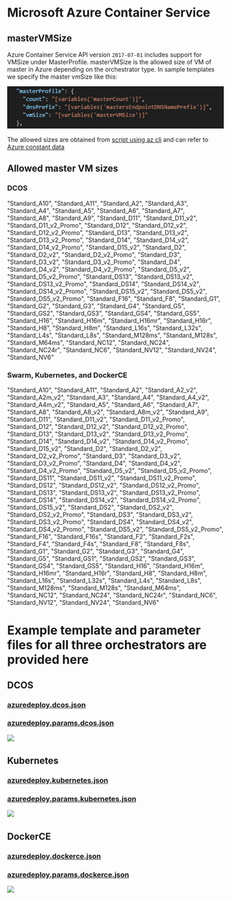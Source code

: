 # Microsoft Azure Container Service

## masterVMSize

Azure Container Service API version `2017-07-01` includes support for VMSize under MasterProfile. masterVMSize is the allowed size of VM of master in Azure depending on the orchestrator type. In sample templates we specify the master vmSize like this:

  ![nsg image](resources/masterprofile.PNG)

The allowed sizes are obtained from [script using az cli](https://github.com/Azure/acs-engine/blob/master/pkg/acsengine/Get-AzureConstants.py) and can refer to [Azure constant data](https://github.com/Azure/acs-engine/blob/master/pkg/acsengine/azureconst.go)

## Allowed master VM sizes
### DCOS
"Standard_A10",
"Standard_A11",
"Standard_A2",
"Standard_A3",
"Standard_A4",
"Standard_A5",
"Standard_A6",
"Standard_A7",
"Standard_A8",
"Standard_A9",
"Standard_D11",
"Standard_D11_v2",
"Standard_D11_v2_Promo",
"Standard_D12",
"Standard_D12_v2",
"Standard_D12_v2_Promo",
"Standard_D13",
"Standard_D13_v2",
"Standard_D13_v2_Promo",
"Standard_D14",
"Standard_D14_v2",
"Standard_D14_v2_Promo",
"Standard_D15_v2",
"Standard_D2",
"Standard_D2_v2",
"Standard_D2_v2_Promo",
"Standard_D3",
"Standard_D3_v2",
"Standard_D3_v2_Promo",
"Standard_D4",
"Standard_D4_v2",
"Standard_D4_v2_Promo",
"Standard_D5_v2",
"Standard_D5_v2_Promo",
"Standard_DS13",
"Standard_DS13_v2",
"Standard_DS13_v2_Promo",
"Standard_DS14",
"Standard_DS14_v2",
"Standard_DS14_v2_Promo",
"Standard_DS15_v2",
"Standard_DS5_v2",
"Standard_DS5_v2_Promo",
"Standard_F16",
"Standard_F8",
"Standard_G1",
"Standard_G2",
"Standard_G3",
"Standard_G4",
"Standard_G5",
"Standard_GS2",
"Standard_GS3",
"Standard_GS4",
"Standard_GS5",
"Standard_H16",
"Standard_H16m",
"Standard_H16mr",
"Standard_H16r",
"Standard_H8",
"Standard_H8m",
"Standard_L16s",
"Standard_L32s",
"Standard_L4s",
"Standard_L8s",
"Standard_M128ms",
"Standard_M128s",
"Standard_M64ms",
"Standard_NC12",
"Standard_NC24",
"Standard_NC24r",
"Standard_NC6",
"Standard_NV12",
"Standard_NV24",
"Standard_NV6"

### Swarm, Kubernetes, and DockerCE
"Standard_A10",
"Standard_A11",
"Standard_A2",
"Standard_A2_v2",
"Standard_A2m_v2",
"Standard_A3",
"Standard_A4",
"Standard_A4_v2",
"Standard_A4m_v2",
"Standard_A5",
"Standard_A6",
"Standard_A7",
"Standard_A8",
"Standard_A8_v2",
"Standard_A8m_v2",
"Standard_A9",
"Standard_D11",
"Standard_D11_v2",
"Standard_D11_v2_Promo",
"Standard_D12",
"Standard_D12_v2",
"Standard_D12_v2_Promo",
"Standard_D13",
"Standard_D13_v2",
"Standard_D13_v2_Promo",
"Standard_D14",
"Standard_D14_v2",
"Standard_D14_v2_Promo",
"Standard_D15_v2",
"Standard_D2",
"Standard_D2_v2",
"Standard_D2_v2_Promo",
"Standard_D3",
"Standard_D3_v2",
"Standard_D3_v2_Promo",
"Standard_D4",
"Standard_D4_v2",
"Standard_D4_v2_Promo",
"Standard_D5_v2",
"Standard_D5_v2_Promo",
"Standard_DS11",
"Standard_DS11_v2",
"Standard_DS11_v2_Promo",
"Standard_DS12",
"Standard_DS12_v2",
"Standard_DS12_v2_Promo",
"Standard_DS13",
"Standard_DS13_v2",
"Standard_DS13_v2_Promo",
"Standard_DS14",
"Standard_DS14_v2",
"Standard_DS14_v2_Promo",
"Standard_DS15_v2",
"Standard_DS2",
"Standard_DS2_v2",
"Standard_DS2_v2_Promo",
"Standard_DS3",
"Standard_DS3_v2",
"Standard_DS3_v2_Promo",
"Standard_DS4",
"Standard_DS4_v2",
"Standard_DS4_v2_Promo",
"Standard_DS5_v2",
"Standard_DS5_v2_Promo",
"Standard_F16",
"Standard_F16s",
"Standard_F2",
"Standard_F2s",
"Standard_F4",
"Standard_F4s",
"Standard_F8",
"Standard_F8s",
"Standard_G1",
"Standard_G2",
"Standard_G3",
"Standard_G4",
"Standard_G5",
"Standard_GS1",
"Standard_GS2",
"Standard_GS3",
"Standard_GS4",
"Standard_GS5",
"Standard_H16",
"Standard_H16m",
"Standard_H16mr",
"Standard_H16r",
"Standard_H8",
"Standard_H8m",
"Standard_L16s",
"Standard_L32s",
"Standard_L4s",
"Standard_L8s",
"Standard_M128ms",
"Standard_M128s",
"Standard_M64ms",
"Standard_NC12",
"Standard_NC24",
"Standard_NC24r",
"Standard_NC6",
"Standard_NV12",
"Standard_NV24",
"Standard_NV6"

# Example template and parameter files for all three orchestrators are provided here
## DCOS
### [azuredeploy.dcos.json](./azuredeploy.dcos.json)
### [azuredeploy.params.dcos.json](./azuredeploy.params.dcos.json)
<a href="https://portal.azure.com/#create/Microsoft.Template/uri/https%3A%2F%2Fraw.githubusercontent.com%2FAzure%2Facs%2Fmaster%2Fdocs%2FMasterSize%2Fazuredeploy.dcos.json" target="_blank">
     <img src="http://azuredeploy.net/deploybutton.png"/>
</a>

## Kubernetes
### [azuredeploy.kubernetes.json](./azuredeploy.kubernetes.json)
### [azuredeploy.params.kubernetes.json](./azuredeploy.params.kubernetes.json)
<a href="https://portal.azure.com/#create/Microsoft.Template/uri/https%3A%2F%2Fraw.githubusercontent.com%2FAzure%2Facs%2Fmaster%2Fdocs%2FMasterSize%2Fazuredeploy.kubernetes.json" target="_blank">
     <img src="http://azuredeploy.net/deploybutton.png"/>
</a>

## DockerCE
### [azuredeploy.dockerce.json](./azuredeploy.dockerce.json)
### [azuredeploy.params.dockerce.json](./azuredeploy.params.dockerce.json)
<a href="https://portal.azure.com/#create/Microsoft.Template/uri/https%3A%2F%2Fraw.githubusercontent.com%2FAzure%2Facs%2Fmaster%2Fdocs%2FMasterSize%2Fazuredeploy.dockerce.json" target="_blank">
     <img src="http://azuredeploy.net/deploybutton.png"/>
</a>
